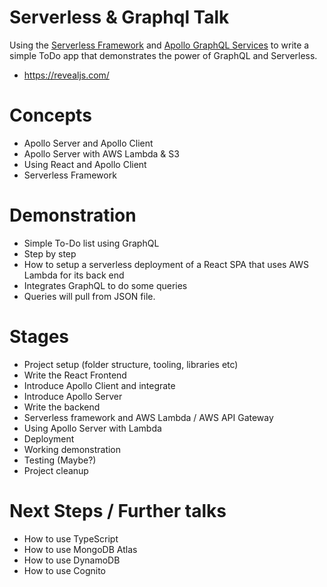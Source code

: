 # Serverless & Graphql Talk

Using the [Serverless Framework](https://www.serverless.com/) and [Apollo GraphQL Services](https://www.apollographql.com/) to write a simple ToDo app that demonstrates the power of GraphQL and Serverless.

 - https://revealjs.com/

# Concepts

 - Apollo Server and Apollo Client
 - Apollo Server with AWS Lambda & S3
 - Using React and Apollo Client
 - Serverless Framework

# Demonstration

 - Simple To-Do list using GraphQL
 - Step by step
 - How to setup a serverless deployment of a React SPA that uses AWS Lambda for its back end
 - Integrates GraphQL to do some queries
 - Queries will pull from JSON file.

# Stages

 - Project setup (folder structure, tooling, libraries etc)
 - Write the React Frontend
 - Introduce Apollo Client and integrate
 - Introduce Apollo Server 
 - Write the backend
 - Serverless framework and AWS Lambda / AWS API Gateway
 - Using Apollo Server with Lambda
 - Deployment
 - Working demonstration
 - Testing (Maybe?)
 - Project cleanup

# Next Steps / Further talks

 - How to use TypeScript
 - How to use MongoDB Atlas
 - How to use DynamoDB
 - How to use Cognito